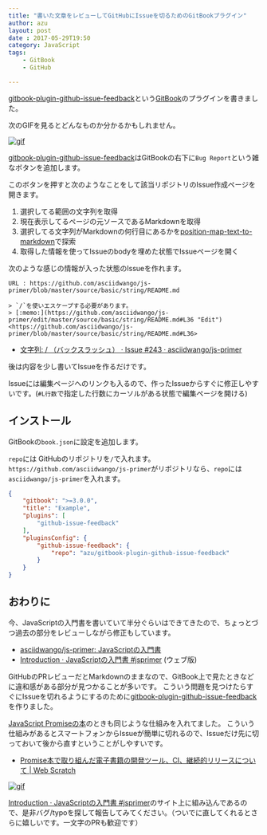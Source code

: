 ```yaml
---
title: "書いた文章をレビューしてGitHubにIssueを切るためのGitBookプラグイン"
author: azu
layout: post
date : 2017-05-29T19:50
category: JavaScript
tags:
    - GitBook
    - GitHub

---
```



[gitbook-plugin-github-issue-feedback](https://github.com/azu/gitbook-plugin-github-issue-feedback "gitbook-plugin-github-issue-feedback")という[GitBook](https://github.com/GitbookIO/gitbook "GitBook")のプラグインを書きました。

次のGIFを見るとどんなものか分かるかもしれません。


[![gif](https://media.giphy.com/media/3o7btYpgJvLlhkJMfC/giphy.gif)](http://www.giphy.com/gifs/3o7btYpgJvLlhkJMfC)

[gitbook-plugin-github-issue-feedback](https://github.com/azu/gitbook-plugin-github-issue-feedback "gitbook-plugin-github-issue-feedback")はGitBookの右下に`Bug Report`という雑なボタンを追加します。

このボタンを押すと次のようなことをして該当リポジトリのIssue作成ページを開きます。

1. 選択してる範囲の文字列を取得
2. 現在表示してるページの元ソースであるMarkdownを取得
3. 選択してる文字列がMarkdownの何行目にあるかを[position-map-text-to-markdown](https://github.com/azu/position-map-text-to-markdown "position-map-text-to-markdown")で探索
4. 取得した情報を使ってIssueのbodyを埋めた状態でIssueページを開く

次のような感じの情報が入った状態のIssueを作れます。

```
URL : https://github.com/asciidwango/js-primer/blob/master/source/basic/string/README.md

> `/`を使いエスケープする必要があります。
> [:memo:](https://github.com/asciidwango/js-primer/edit/master/source/basic/string/README.md#L36 "Edit") <https://github.com/asciidwango/js-primer/blob/master/source/basic/string/README.md#L36>

```

- [文字列: / （バックスラッシュ） · Issue #243 · asciidwango/js-primer](https://github.com/asciidwango/js-primer/issues/243 "文字列: / （バックスラッシュ） · Issue #243 · asciidwango/js-primer")

後は内容を少し書いてIssueを作るだけです。

Issueには編集ページへのリンクも入るので、作ったIssueからすぐに修正しやすいです。(`#L行数`で指定した行数にカーソルがある状態で編集ページを開ける)

## インストール

GitBookの`book.json`に設定を追加します。

`repo`には GitHubのリポジトリを`/`で入れます。
`https://github.com/asciidwango/js-primer`がリポジトリなら、`repo`には`asciidwango/js-primer`を入れます。

```json
{
    "gitbook": ">=3.0.0",
    "title": "Example",
    "plugins": [
        "github-issue-feedback"
    ],
    "pluginsConfig": {
        "github-issue-feedback": {
            "repo": "azu/gitbook-plugin-github-issue-feedback"
        }
    }
}
```

## おわりに

今、JavaScriptの入門書を書いていて半分ぐらいはできてきたので、ちょっとづつ過去の部分をレビューしながら修正もしています。

- [asciidwango/js-primer: JavaScriptの入門書](https://github.com/asciidwango/js-primer "asciidwango/js-primer: JavaScriptの入門書")
- [Introduction · JavaScriptの入門書 #jsprimer](https://asciidwango.github.io/js-primer/ "Introduction · JavaScriptの入門書 #jsprimer") (ウェブ版)

GitHubのPRレビューだとMarkdownのままなので、GitBook上で見たときなどに違和感がある部分が見つかることが多いです。
こういう問題を見つけたらすぐにIssueを切れるようにするのために[gitbook-plugin-github-issue-feedback](https://github.com/azu/gitbook-plugin-github-issue-feedback "gitbook-plugin-github-issue-feedback")を作りました。

[JavaScript Promiseの本](http://azu.github.io/promises-book/ "JavaScript Promiseの本")のときも同じような仕組みを入れてました。
こういう仕組みがあるとスマートフォンからIssueが簡単に切れるので、Issueだけ先に切っておいて後から直すということがしやすいです。

- [Promise本で取り組んだ電子書籍の開発ツール、CI、継続的リリースについて | Web Scratch](http://efcl.info/2015/01/06/ebook-env/ "Promise本で取り組んだ電子書籍の開発ツール、CI、継続的リリースについて | Web Scratch")


[![gif](https://media.giphy.com/media/3o7btYpgJvLlhkJMfC/giphy.gif)](http://www.giphy.com/gifs/3o7btYpgJvLlhkJMfC)

[Introduction · JavaScriptの入門書 #jsprimer](https://asciidwango.github.io/js-primer/ "Introduction · JavaScriptの入門書 #jsprimer")のサイト上に組み込んであるので、是非バグ/typoを探して報告してみてください。（ついでに直してくれるとさらに嬉しいです。一文字のPRも歓迎です）
